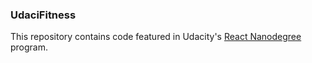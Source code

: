 ### UdaciFitness

This repository contains code featured in Udacity's [React Nanodegree](https://www.udacity.com/course/react-nanodegree--nd019) program.
